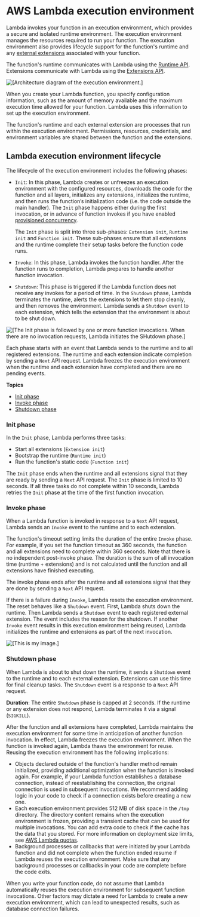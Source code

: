# AWS Lambda execution environment<a name="runtimes-context"></a>

Lambda invokes your function in an execution environment, which provides a secure and isolated runtime environment\. The execution environment manages the resources required to run your function\. The execution environment also provides lifecycle support for the function's runtime and any [external extensions](using-extensions.md) associated with your function\.

The function's runtime communicates with Lambda using the [Runtime API](runtimes-api.md)\. Extensions communicate with Lambda using the [Extensions API](runtimes-extensions-api.md)\.

![\[Architecture diagram of the execution environment.\]](http://docs.aws.amazon.com/lambda/latest/dg/images/Extensions-Concept-Diagram.png)

When you create your Lambda function, you specify configuration information, such as the amount of memory available and the maximum execution time allowed for your function\. Lambda uses this information to set up the execution environment\.

The function's runtime and each external extension are processes that run within the execution environment\. Permissions, resources, credentials, and environment variables are shared between the function and the extensions\.

## Lambda execution environment lifecycle<a name="runtimes-lifecycle"></a>

The lifecycle of the execution environment includes the following phases:
+ `Init`: In this phase, Lambda creates or unfreezes an execution environment with the configured resources, downloads the code for the function and all layers, initializes any extensions, initializes the runtime, and then runs the function’s initialization code \(i\.e\. the code outside the main handler\)\. The `Init` phase happens either during the first invocation, or in advance of function invokes if you have enabled [provisioned concurrency](configuration-concurrency.md#configuration-concurrency-provisioned)\.

  The `Init` phase is split into three sub\-phases: `Extension init`, `Runtime init` and `Function init`\. These sub\-phases ensure that all extensions and the runtime complete their setup tasks before the function code runs\.
+ `Invoke`: In this phase, Lambda invokes the function handler\. After the function runs to completion, Lambda prepares to handle another function invocation\.
+ `Shutdown`: This phase is triggered if the Lambda function does not receive any invokes for a period of time\. In the `Shutdown` phase, Lambda terminates the runtime, alerts the extensions to let them stop cleanly, and then removes the environment\. Lambda sends a `Shutdown` event to each extension, which tells the extension that the environment is about to be shut down\.

![\[The Init phase is followed by one or more function invocations. When there are no invocation requests, Lambda initiates the SHutdown phase.\]](http://docs.aws.amazon.com/lambda/latest/dg/images/Overview-Successful-Invokes.png)

Each phase starts with an event that Lambda sends to the runtime and to all registered extensions\. The runtime and each extension indicate completion by sending a `Next` API request\. Lambda freezes the execution environment when the runtime and each extension have completed and there are no pending events\.

**Topics**
+ [Init phase](#runtimes-lifecycle-ib)
+ [Invoke phase](#runtimes-lifecycle-invoke)
+ [Shutdown phase](#runtimes-lifecycle-shutdown)

### Init phase<a name="runtimes-lifecycle-ib"></a>

In the `Init` phase, Lambda performs three tasks:
+ Start all extensions \(`Extension init`\)
+ Bootstrap the runtime \(`Runtime init`\)
+ Run the function's static code \(`Function init`\)

The `Init` phase ends when the runtime and all extensions signal that they are ready by sending a `Next` API request\. The `Init` phase is limited to 10 seconds\. If all three tasks do not complete within 10 seconds, Lambda retries the `Init` phase at the time of the first function invocation\.

### Invoke phase<a name="runtimes-lifecycle-invoke"></a>

When a Lambda function is invoked in response to a `Next` API request, Lambda sends an `Invoke` event to the runtime and to each extension\.

The function's timeout setting limits the duration of the entire `Invoke` phase\. For example, if you set the function timeout as 360 seconds, the function and all extensions need to complete within 360 seconds\. Note that there is no independent post\-invoke phase\. The duration is the sum of all invocation time \(runtime \+ extensions\) and is not calculated until the function and all extensions have finished executing\.

The invoke phase ends after the runtime and all extensions signal that they are done by sending a `Next` API request\.

If there is a failure during `Invoke`, Lambda resets the execution environment\. The reset behaves like a `Shutdown` event\. First, Lambda shuts down the runtime\. Then Lambda sends a `Shutdown` event to each registered external extension\. The event includes the reason for the shutdown\. If another `Invoke` event results in this execution environment being reused, Lambda initializes the runtime and extensions as part of the next invocation\.

![\[This is my image.\]](http://docs.aws.amazon.com/lambda/latest/dg/images/Overview-Invoke-with-Error.png)

### Shutdown phase<a name="runtimes-lifecycle-shutdown"></a>

When Lambda is about to shut down the runtime, it sends a `Shutdown` event to the runtime and to each external extension\. Extensions can use this time for final cleanup tasks\. The `Shutdown` event is a response to a `Next` API request\.

**Duration**: The entire `Shutdown` phase is capped at 2 seconds\. If the runtime or any extension does not respond, Lambda terminates it via a signal \(`SIGKILL`\)\. 

After the function and all extensions have completed, Lambda maintains the execution environment for some time in anticipation of another function invocation\. In effect, Lambda freezes the execution environment\. When the function is invoked again, Lambda thaws the environment for reuse\. Reusing the execution environment has the following implications: 
+ Objects declared outside of the function's handler method remain initialized, providing additional optimization when the function is invoked again\. For example, if your Lambda function establishes a database connection, instead of reestablishing the connection, the original connection is used in subsequent invocations\. We recommend adding logic in your code to check if a connection exists before creating a new one\.
+ Each execution environment provides 512 MB of disk space in the `/tmp` directory\. The directory content remains when the execution environment is frozen, providing a transient cache that can be used for multiple invocations\. You can add extra code to check if the cache has the data that you stored\. For more information on deployment size limits, see [AWS Lambda quotas](gettingstarted-limits.md)\.
+ Background processes or callbacks that were initiated by your Lambda function and did not complete when the function ended resume if Lambda reuses the execution environment\. Make sure that any background processes or callbacks in your code are complete before the code exits\.

When you write your function code, do not assume that Lambda automatically reuses the execution environment for subsequent function invocations\. Other factors may dictate a need for Lambda to create a new execution environment, which can lead to unexpected results, such as database connection failures\.